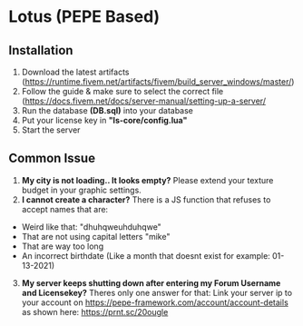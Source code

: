  # Lotus (PEPE Based)
 

## Installation
 1. Download the latest artifacts (https://runtime.fivem.net/artifacts/fivem/build_server_windows/master/)
 2. Follow the guide & make sure to select the correct file (https://docs.fivem.net/docs/server-manual/setting-up-a-server/
 3. Run the database **(DB.sql)** into your database
 4. Put your license key in **"ls-core/config.lua"**
 5. Start the server


## Common Issue
 1. **My city is not loading.. It looks empty?** Please extend your texture budget in your graphic settings.
 2. **I cannot create a character?** There is a JS function that refuses to accept names that are:
- Weird like that: "dhuhqweuhduhqwe"
- That are not using capital letters "mike"
- That are way too long
- An incorrect birthdate (Like a month that doesnt exist for example: 01-13-2021)
 3. **My server keeps shutting down after entering my Forum Username and Licensekey?** Theres only one answer for that:
 Link your server ip to your account on https://pepe-framework.com/account/account-details as shown here: https://prnt.sc/20ougle